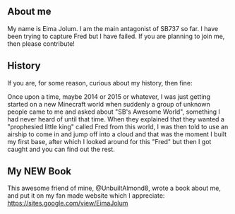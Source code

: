 ## About me
My name is Eima Jolum. I am the main antagonist of SB737 so far. I have been trying to capture Fred but I have failed. If you are planning to join me, then please contribute!

## History
If you are, for some reason, curious about my history, then fine:

Once upon a time, maybe 2014 or 2015 or whatever, I was just getting started on a new Minecraft world when suddenly a group of unknown people came to me and asked about "SB's Awesome World", something I had never heard of until that time. When they explained that they wanted a "prophesied little king" called Fred from this world, I was then told to use an airship to come in and jump off into a cloud and that was the moment I built my first base, after which I looked around for this "Fred" but then I got caught and you can find out the rest.

## My NEW Book
This awesome friend of mine, @UnbuiltAlmond8, wrote a book about me, and put it on my fan made website which I appreciate: https://sites.google.com/view/EimaJolum
